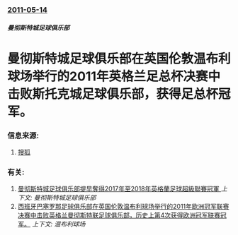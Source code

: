 ### [2011-05-14](/zh/news/2011/05/14/index.md)

##### 曼彻斯特城足球俱乐部
# 曼彻斯特城足球俱乐部在英国伦敦温布利球场举行的2011年英格兰足总杯决赛中击败斯托克城足球俱乐部，获得足总杯冠军。




### 信息来源:

1. [搜狐](http://sports.sohu.com/20110514/n280579222.shtml)

### 有关:

1. [曼彻斯特城足球俱乐部提早奪得2017年至2018年英格蘭足球超級聯賽冠軍 ](/zh/news/2018/04/15/曼彻斯特城足球俱乐部提早奪得2017年至2018年英格蘭足球超級聯賽冠軍.md) _上下文: 曼彻斯特城足球俱乐部_
2. [西班牙巴塞罗那足球俱乐部在英国伦敦温布利球场举行的2011年欧洲冠军联赛决赛中击败英格兰曼彻斯特联足球俱乐部，历史上第4次获得欧洲冠军联赛冠军。](/zh/news/2011/05/26/西班牙巴塞罗那足球俱乐部在英国伦敦温布利球场举行的2011年欧洲冠军联赛决赛中击败英格兰曼彻斯特联足球俱乐部-历史上第4.md) _上下文: 温布利球场_
